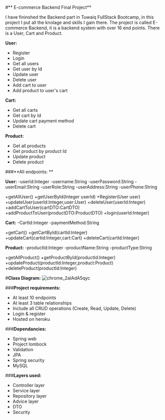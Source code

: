 #** E-commerce Backend Final Project**

I have fininshed the Backend part in Tuwaiq FullStack Bootcamp, in this project I put all the knolage and skills I gain there. 
The project is called E-commerce Backend, it is a backend system with over 16 end points. There is a User, Cart and Product.

**User:**
- Register
- Login
- Get all users
- Get user by Id
- Update user
- Delete user
- Add cart to user
- Add product to user's cart

**Cart:**
- Get all carts
- Get cart by Id
- Update cart payment method
- Delete cart

**Product:**
- Get all products
- Get product by product Id
- Update product
- Delete product


###**All endpoints: **

**User:**
-userId:Integer
-username:String
-userPassword:String
-userEmail:String
-userRole:String
-userAddress:String
-userPhone:String

+getAllUser()
+getUserById(Integer userId)
+Register(User user)
+updateUser(userId:Integer,user:User)
+deleteUser(userId:Integer)
+addCartToUser(cartDTO:CartDTO)
+addProductToUser(productDTO:ProductDTO) 
+login(userId:Integer)


**Cart:**
-CartId:Integer
-paymentMethod:String 

+getCart()
+getCartById(cartId:Integer)
+updateCart(cartid:Integer,cart:Cart) 
+deleteCart(cartId:Integer) 



**Product:**
-productId:Integer
-productName:String
-productType:String

+getAllProduct()
+getProductById(productId:Integer)
+updateProduct(productId:Integer,product:Product)
+deleteProduct(productId:Integer)

#**Class Diagram:**
![chrome_2aIAdA5qyc](https://user-images.githubusercontent.com/45186916/173199296-4588ec11-5724-4df5-bede-7cf333d501f0.png)



###**Project requirements:**
- At least 10 endpoints
- At least 3 table relationships
- Include all CRUD operations (Create, Read, Update, Delete)
- Login & register
- Hosted on heroku

###**Dependancies:**
- Spring web
- Project lombock
- Validation
- JPA
- Spring security
- MySQL

###**Layers used:**
- Controller layer
- Service layer
- Repository layer
- Advice layer
- DTO
- Security
